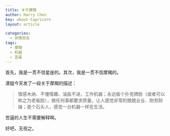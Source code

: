 ```yaml
---
title: 关于摩羯
author: Harry Chen
key: about-Capricorn
layout: article

categories:
  - 世情百态
tags:
  - 摩羯
  - 机器
  - 苦逼
---
```


  首先，我是一贯不信星座的。其次，我是一贯不信摩羯的。

  潇姐今天发了一段关于摩羯的描述：

> 情感木纳、不懂情趣、油盐不进，工作机器；永远板个扑克牌脸（或者可以称之为老板脸），做任何事都要求质量，让人感觉非常的兢兢业业、耐劳耐操；是个石头人，感觉一台机器一样在生活。

  苦逼的人生不需要解释啊。

  好吧，无视之。
